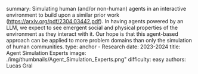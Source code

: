 summary: Simulating human (and/or non-human) agents in an interactive environment to build upon a similar prior work (https://arxiv.org/pdf/2304.03442.pdf). In having agents powered by an LLM, we expect to see emergent social and physical properties of the environment as they interact with it. Our hope is that this agent-based approach can be applied to more problem domains than only the simulation of human communities.
type: anchor - Research
date: 2023-2024
title: Agent Simulation Experts
image: ./img/thumbnails/Agent_Simulation_Experts.png"
difficulty: easy
authors: Lucas Gral
